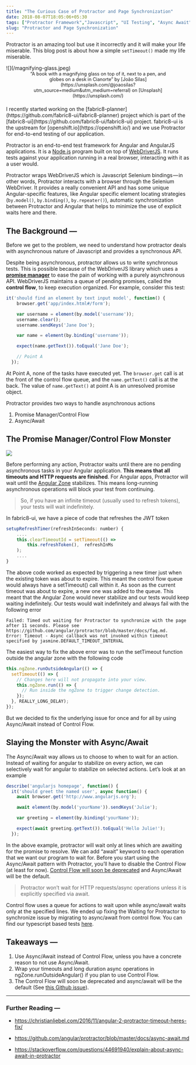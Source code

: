 ```yaml
---
title: "The Curious Case of Protractor and Page Synchronization"
date: 2018-08-07T18:05:06+05:30
tags: ["Protractor Framework","Javascript", "UI Testing", "Async Await"]
slug: "Protractor and Page Synchronization"
---
```


<style>
.caption {
    font-size: 0.9em;
    margin: 0px 50px;
    text-align: center;
    margin-bottom: 20px;
}
</style>
Protractor is an amazing tool but use it incorrectly and it will make your life miserable. This blog post is about how a simple `setTimeout()` made my life miserable.
<div>
![](/magnifying-glass.jpeg)
<div class="caption">“A book with a magnifying glass on top of it, next to a pen, and globes on a desk in Cianorte” by [João Silas](https://unsplash.com/@joaosilas?utm_source=medium&utm_medium=referral) on [Unsplash](https://unsplash.com/)</div>
</div>
I recently started working on the [fabric8-planner](https://github.com/fabric8-ui/fabric8-planner) project which is part of the [fabric8-ui](https://github.com/fabric8-ui/fabric8-ui) project. fabric8-ui is the upstream for [openshift.io](https://openshift.io/) and we use Protractor for end-to-end testing of our application.

Protractor is an end-to-end test framework for Angular and AngularJS applications. It is a [Node.js](http://nodejs.org/) program built on top of [WebDriverJS](https://github.com/SeleniumHQ/selenium/wiki/WebDriverJs). It runs tests against your application running in a real browser, interacting with it as a user would.


Protractor wraps WebDriverJS which is Javascript Selenium bindings — in other words, Protractor interacts with a browser through the Selenium WebDriver. It provides a really convenient API and has some unique Angular-specific features, like Angular specific element locating strategies (`by.model()`, `by.binding()`, `by.repeater()`), automatic synchronization between Protractor and Angular that helps to minimize the use of explicit waits here and there.

## The Background —
Before we get to the problem, we need to understand how protractor deals with asynchronous nature of Javascript and provides a synchronous API.


Despite being asynchronous, protractor allows us to write synchronous tests. This is possible because of the WebDriverJS library which uses a **[promise manager](http://seleniumhq.github.io/selenium/docs/api/javascript/module/selenium-webdriver/lib/promise.html)** to ease the pain of working with a purely asynchronous API. WebDriverJS maintains a queue of pending promises, called the **control flow**, to keep execution organized. For example, consider this test:

```javascript
it('should find an element by text input model', function() {
    browser.get('app/index.html#/form');

    var username = element(by.model('username'));
    username.clear();
    username.sendKeys('Jane Doe');

    var name = element(by.binding('username'));

    expect(name.getText()).toEqual('Jane Doe');

    // Point A
  });
```
At Point A, none of the tasks have executed yet. The `browser.get` call is at the front of the control flow queue, and the `name.getText()` call is at the back. The value of `name.getText()` at point A is an unresolved promise object.

Protractor provides two ways to handle asynchronous actions

1. Promise Manager/Control Flow
2. Async/Await

## The Promise Manager/Control Flow Monster
![](/cute-monster.jpeg)

Before performing any action, Protractor waits until there are no pending asynchronous tasks in your Angular application. **This means that all timeouts and HTTP requests are finished**. For Angular apps, Protractor will wait until the [Angular Zone](https://medium.com/@MertzAlertz/what-the-hell-is-zone-js-and-why-is-it-in-my-angular-2-6ff28bcf943e) stabilizes. This means long-running asynchronous operations will block your test from continuing.

>So, if you have an infinite timeout (usually used to refresh tokens), your tests will wait indefinitely.

In fabric8-ui, we have a piece of code that refreshes the JWT token

```javascript
setupRefreshTimer(refreshInSeconds: number) {
    ....
    this.clearTimeoutId = setTimeout(() => 
        this.refreshToken(),  refreshInMs
    );
    ....
}
```

The above code worked as expected by triggering a new timer just when the existing token was about to expire. This meant the control flow queue would always have a setTimeout() call within it. As soon as the current timeout was about to expire, a new one was added to the queue. This meant that the Angular Zone would never stabilize and our tests would keep waiting indefinitely. Our tests would wait indefinitely and always fail with the following error

```
Failed: Timed out waiting for Protractor to synchronize with the page after 11 seconds. Please see https://github.com/angular/protractor/blob/master/docs/faq.md.
Error: Timeout - Async callback was not invoked within timeout specified by jasmine.DEFAULT_TIMEOUT_INTERVAL 
```

The easiest way to fix the above error was to run the setTimeout function outside the angular zone with the following code

```javascript
this.ngZone.runOutsideAngular(() => {
  setTimeout(() => {
    // Changes here will not propagate into your view.
    this.ngZone.run(() => {
      // Run inside the ngZone to trigger change detection.
    });
  }, REALLY_LONG_DELAY);
});
```
But we decided to fix the underlying issue for once and for all by using Async/Await instead of Control Flow.

## Slaying the Monster with Async/Await
The Async/Await way allows us to choose to when to wait for an action. Instead of waiting for angular to stabilize on every action, we can selectively wait for angular to stabilize on selected actions. Let’s look at an example

```javascript
describe('angularjs homepage', function() {
  it('should greet the named user', async function() {
    await browser.get('http://www.angularjs.org');

    await element(by.model('yourName')).sendKeys('Julie');

    var greeting = element(by.binding('yourName'));

    expect(await greeting.getText()).toEqual('Hello Julie!');
  });
```

In the above example, protractor will wait only at lines which are awaiting for the promise to resolve. We can add “await” keyword to each operation that we want our program to wait for. Before you start using the Async/Await pattern with Protractor, you’ll have to disable the Control Flow (at least for now). [Control Flow will soon be deprecated](https://github.com/SeleniumHQ/selenium/issues/2969) and Async/Await will be the default.

>Protractor won’t wait for HTTP requests/async operations unless it is explicitly specified via await.

Control flow uses a queue for actions to wait upon while async/await waits only at the specified lines. We ended up fixing the Waiting for Protractor to synchronize issue by migrating to async/await from control flow. You can find our typescript based tests [here](https://github.com/fabric8-ui/fabric8-planner/tree/master/src/tests).

## Takeaways —
 
1. Use Async/Await instead of Control Flow, unless you have a concrete reason to not use Async/Await.
2. Wrap your timeouts and long duration async operations in ngZone.runOutsideAngular() if you plan to use Control Flow.
3. The Control Flow will soon be deprecated and async/await will be the default (See [this Github issue](https://github.com/SeleniumHQ/selenium/issues/2969)).

---
### Further Reading —


- https://christianliebel.com/2016/11/angular-2-protractor-timeout-heres-fix/

- https://github.com/angular/protractor/blob/master/docs/async-await.md

- https://stackoverflow.com/questions/44691940/explain-about-async-await-in-protractor